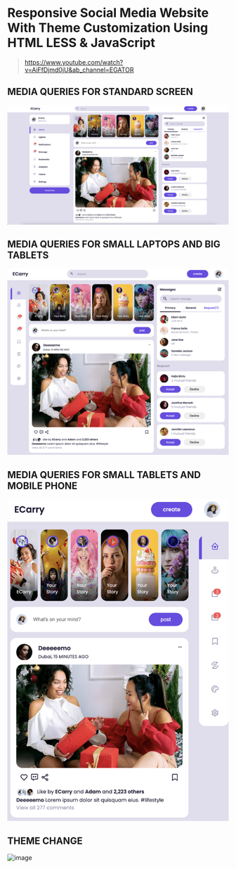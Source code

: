 # Responsive Social Media Website With Theme Customization Using HTML LESS & JavaScript

>https://www.youtube.com/watch?v=AiFfDjmd0jU&ab_channel=EGATOR

## MEDIA QUERIES FOR STANDARD SCREEN

![image](readme_images/1.png)

## MEDIA QUERIES FOR SMALL LAPTOPS AND BIG TABLETS

![image](readme_images/2.png)

## MEDIA QUERIES FOR SMALL TABLETS AND MOBILE PHONE

![image](readme_images/3.png)

## THEME CHANGE

![image](readme_images/4.gif)
